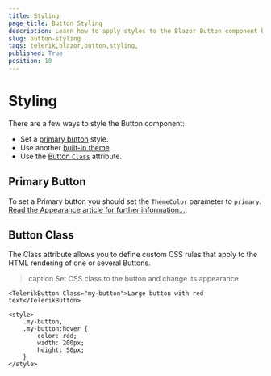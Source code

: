 ```yaml
---
title: Styling
page_title: Button Styling
description: Learn how to apply styles to the Blazor Button component by Telerik UI.
slug: button-styling
tags: telerik,blazor,button,styling,
published: True
position: 10
---
```


# Styling

There are a few ways to style the Button component:

* Set a [primary button](#primary-button) style.
* Use another [built-in theme](slug://themes-overview).
* Use the [Button `Class`](#button-class) attribute.

## Primary Button

To set a Primary button you should set the `ThemeColor` parameter to `primary`. [Read the Appearance article for further information...](slug://button-appearance).

## Button Class

The Class attribute allows you to define custom CSS rules that apply to the HTML rendering of one or several Buttons.

>caption Set CSS class to the button and change its appearance

````RAZOR
<TelerikButton Class="my-button">Large button with red text</TelerikButton>

<style>
    .my-button,
    .my-button:hover {
        color: red;
        width: 200px;
        height: 50px;
    }
</style>
````
